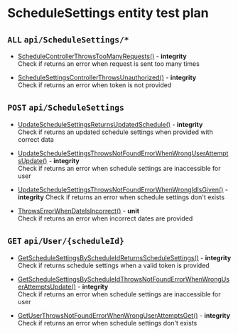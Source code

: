 # ScheduleSettings entity test plan

## `ALL` `api/ScheduleSettings/*`

- [ScheduleControllerThrowsTooManyRequests()](../Entities/EScheduleSettings/ScheduleSettingsController.test.cs) - **integrity**  
  Check if returns an error when request is sent too many times

- [ScheduleSettingsControllerThrowsUnauthorized()](../Entities/EScheduleSettings/ScheduleSettingsController.test.cs) - **integrity**  
  Check if returns an error when token is not provided

## `POST` `api/ScheduleSettings`

- [UpdateScheduleSettingsReturnsUpdatedSchedule()](../Entities/EUser/UserController.test.cs) - **integrity**  			
  Check if returns an updated schedule settings when provided with correct data

- [UpdateScheduleSettingsThrowsNotFoundErrorWhenWrongUserAttemptsUpdate()](../Entities/EUser/UserController.test.cs) - **integrity**  
  Check if returns an error when schedule settings are inaccessible for user

- [UpdateScheduleSettingsThrowsNotFoundErrorWhenWrongIdIsGiven()](../Entities/EUser/Commands/CreateUserCommand.unit.cs) - **integrity**
  Check if returns an error when schedule settings don't exists

- [ThrowsErrorWhenDateIsIncorrect()](../Entities/EScheduleSettings/ScheduleSettingsController.test.cs) - **unit**  
  Check if returns an error when incorrect dates are provided


## `GET` `api/User/{scheduleId}`

- [GetScheduleSettingsByScheduleIdReturnsScheduleSettings()](../Entities/EUser/Commands/CreateUserCommand.unit.cs) - **integrity**
  Check if returns schedule settings when a valid token is provided

- [GetScheduleSettingsByScheduleIdThrowsNotFoundErrorWhenWrongUserAttemptsUpdate()](../Entities/EUser/Commands/CreateUserCommand.unit.cs) - **integrity**  
  Check if returns an error when schedule settings are inaccessible for user

- [GetUserThrowsNotFoundErrorWhenWrongUserAttemptsGet()](../Entities/EUser/Commands/CreateUserCommand.unit.cs) - **integrity** 	
  Check if returns an error when schedule settings don't exists



